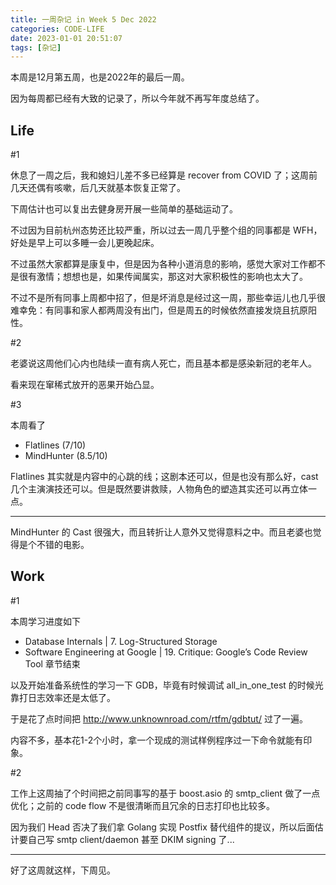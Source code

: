 ```yaml
---
title: 一周杂记 in Week 5 Dec 2022
categories: CODE-LIFE
date: 2023-01-01 20:51:07
tags: [杂记]
---
```

本周是12月第五周，也是2022年的最后一周。

因为每周都已经有大致的记录了，所以今年就不再写年度总结了。

## Life

\#1

休息了一周之后，我和媳妇儿差不多已经算是 recover from COVID 了；这周前几天还偶有咳嗽，后几天就基本恢复正常了。

下周估计也可以复出去健身房开展一些简单的基础运动了。

不过因为目前杭州态势还比较严重，所以过去一周几乎整个组的同事都是 WFH，好处是早上可以多睡一会儿更晚起床。

不过虽然大家都算是康复中，但是因为各种小道消息的影响，感觉大家对工作都不是很有激情；想想也是，如果传闻属实，那这对大家积极性的影响也太大了。

不过不是所有同事上周都中招了，但是坏消息是经过这一周，那些幸运儿也几乎很难幸免：有同事和家人都两周没有出门，但是周五的时候依然直接发烧且抗原阳性。

\#2

老婆说这周他们心内也陆续一直有病人死亡，而且基本都是感染新冠的老年人。

看来现在窜稀式放开的恶果开始凸显。

\#3

本周看了

- Flatlines (7/10)
- MindHunter (8.5/10)

Flatlines 其实就是内容中的心跳的线；这剧本还可以，但是也没有那么好，cast 几个主演演技还可以。但是既然要讲救赎，人物角色的塑造其实还可以再立体一点。

---

MindHunter 的 Cast 很强大，而且转折让人意外又觉得意料之中。而且老婆也觉得是个不错的电影。

## Work

\#1

本周学习进度如下

- Database Internals | 7. Log-Structured Storage
- Software Engineering at Google | 19. Critique: Google’s Code Review Tool 章节结束

以及开始准备系统性的学习一下 GDB，毕竟有时候调试 all_in_one_test 的时候光靠打日志效率还是太低了。

于是花了点时间把 http://www.unknownroad.com/rtfm/gdbtut/ 过了一遍。

内容不多，基本花1-2个小时，拿一个现成的测试样例程序过一下命令就能有印象。

\#2

工作上这周抽了个时间把之前同事写的基于 boost.asio 的 smtp_client 做了一点优化；之前的 code flow 不是很清晰而且冗余的日志打印也比较多。

因为我们 Head 否决了我们拿 Golang 实现 Postfix 替代组件的提议，所以后面估计要自己写 smtp client/daemon 甚至 DKIM signing 了...

---

好了这周就这样，下周见。
